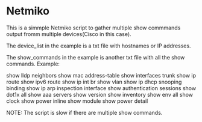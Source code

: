 # Netmiko
This is a simmple Netmiko script to gather multiple show commmands output fromm multiple devices(Cisco in this case).

The device_list in the example is a txt file with hostnames or IP addresses.

The show_commands in the example is another txt file with all the show commands. 
Example:

show lldp neighbors
show mac address-table
show interfaces trunk
show ip route
show ipv6 route
show ip int br
show vlan
show ip dhcp snooping binding
show ip arp inspection interface
show authentication sessions
show dot1x all
show aaa servers
show version
show inventory
show env all
show clock
show power inline
show module
show power detail



NOTE: The script is slow if there are multiple show commands.
